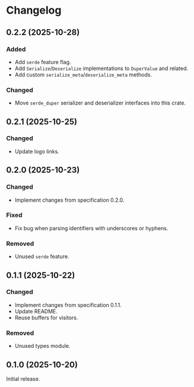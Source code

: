# Changelog

## 0.2.2 (2025-10-28)

### Added

- Add `serde` feature flag.
- Add `Serialize`/`Deserialize` implementations to `DuperValue` and related.
- Add custom `serialize_meta`/`deserialize_meta` methods.

### Changed

- Move `serde_duper` serializer and deserializer interfaces into this crate.

## 0.2.1 (2025-10-25)

### Changed

- Update logo links.

## 0.2.0 (2025-10-23)

### Changed

- Implement changes from specification 0.2.0.

### Fixed

- Fix bug when parsing identifiers with underscores or hyphens.

### Removed

- Unused `serde` feature.

## 0.1.1 (2025-10-22)

### Changed

- Implement changes from specification 0.1.1.
- Update README.
- Reuse buffers for visitors.

### Removed

- Unused types module.

## 0.1.0 (2025-10-20)

Initial release.
